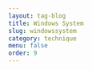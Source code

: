 ```yaml
---
layout: tag-blog
title: Windows System
slug: windowssystem
category: technique
menu: false
order: 9
---
```


